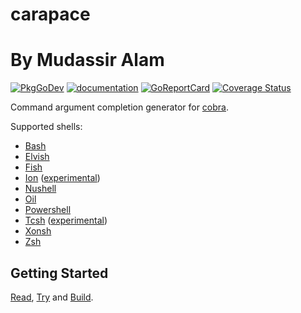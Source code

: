 # carapace
# By Mudassir Alam

[![PkgGoDev](https://pkg.go.dev/badge/github.com/carapace-sh/carapace)](https://pkg.go.dev/github.com/carapace-sh/carapace)
[![documentation](https://img.shields.io/badge/&zwnj;-documentation-blue?logo=gitbook)](https://carapace-sh.github.io/carapace/)
[![GoReportCard](https://goreportcard.com/badge/github.com/carapace-sh/carapace)](https://goreportcard.com/report/github.com/carapace-sh/carapace)
[![Coverage Status](https://coveralls.io/repos/github/carapace-sh/carapace/badge.svg?branch=master)](https://coveralls.io/github/carapace-sh/carapace?branch=master)

Command argument completion generator for [cobra].

Supported shells:
- [Bash](https://www.gnu.org/software/bash/)
- [Elvish](https://elv.sh/)
- [Fish](https://fishshell.com/)
- [Ion](https://doc.redox-os.org/ion-manual/) ([experimental](https://github.com/carapace-sh/carapace/issues/88))
- [Nushell](https://www.nushell.sh/)
- [Oil](http://www.oilshell.org/)
- [Powershell](https://microsoft.com/powershell)
- [Tcsh](https://www.tcsh.org/) ([experimental](https://github.com/carapace-sh/carapace-sh/issues/331))
- [Xonsh](https://xon.sh/)
- [Zsh](https://www.zsh.org/)

## Getting Started

[Read], [Try] and [Build].

[Read]:https://pixi.carapace.sh
[Try]:./example/
[Build]:https://carapace-sh.github.io/carapace/carapace/gen.html

[cobra]:https://github.com/spf13/cobra
